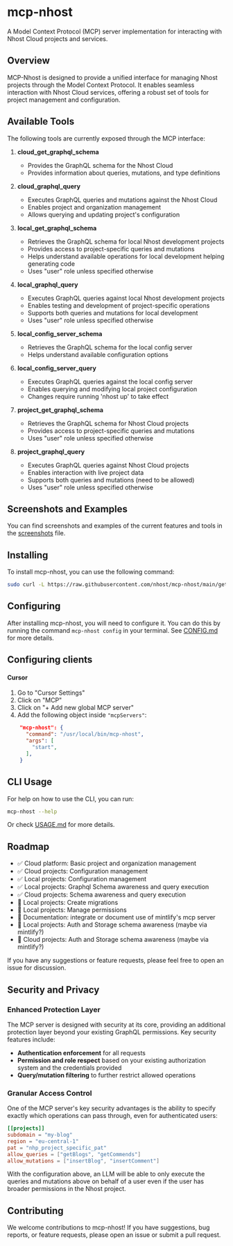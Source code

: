# mcp-nhost

A Model Context Protocol (MCP) server implementation for interacting with Nhost Cloud projects and services.

## Overview

MCP-Nhost is designed to provide a unified interface for managing Nhost projects through the Model Context Protocol. It enables seamless interaction with Nhost Cloud services, offering a robust set of tools for project management and configuration.

## Available Tools

The following tools are currently exposed through the MCP interface:

1. **cloud_get_graphql_schema**
   - Provides the GraphQL schema for the Nhost Cloud
   - Provides information about queries, mutations, and type definitions

2. **cloud_graphql_query**
   - Executes GraphQL queries and mutations against the Nhost Cloud
   - Enables project and organization management
   - Allows querying and updating project's configuration

3. **local_get_graphql_schema**
   - Retrieves the GraphQL schema for local Nhost development projects
   - Provides access to project-specific queries and mutations
   - Helps understand available operations for local development helping generating code
   - Uses "user" role unless specified otherwise

4. **local_graphql_query**
   - Executes GraphQL queries against local Nhost development projects
   - Enables testing and development of project-specific operations
   - Supports both queries and mutations for local development
   - Uses "user" role unless specified otherwise

5. **local_config_server_schema**
   - Retrieves the GraphQL schema for the local config server
   - Helps understand available configuration options

6. **local_config_server_query**
   - Executes GraphQL queries against the local config server
   - Enables querying and modifying local project configuration
   - Changes require running 'nhost up' to take effect

7. **project_get_graphql_schema**
   - Retrieves the GraphQL schema for Nhost Cloud projects
   - Provides access to project-specific queries and mutations
   - Uses "user" role unless specified otherwise

8. **project_graphql_query**
   - Executes GraphQL queries against Nhost Cloud projects
   - Enables interaction with live project data
   - Supports both queries and mutations (need to be allowed)
   - Uses "user" role unless specified otherwise

## Screenshots and Examples

You can find screenshots and examples of the current features and tools in the [screenshots](docs/screenshots.md) file.

## Installing

To install mcp-nhost, you can use the following command:

```bash
sudo curl -L https://raw.githubusercontent.com/nhost/mcp-nhost/main/get.sh | bash
```

## Configuring

After installing mcp-nhost, you will need to configure it. You can do this by running the command `mcp-nhost config` in your terminal. See [CONFIG.md](docs/CONFIG.md) for more details.

## Configuring clients

#### Cursor

1. Go to "Cursor Settings"
2. Click on "MCP"
3. Click on "+ Add new global MCP server"
4. Add the following object inside `"mcpServers"`:

```json
    "mcp-nhost": {
      "command": "/usr/local/bin/mcp-nhost",
      "args": [
        "start",
      ],
    }
```

## CLI Usage

For help on how to use the CLI, you can run:

```bash
mcp-nhost --help
```

Or check [USAGE.md](docs/USAGE.md) for more details.

## Roadmap

- ✅ Cloud platform: Basic project and organization management
- ✅ Cloud projects: Configuration management
- ✅ Local projects: Configuration management
- ✅ Local projects: Graphql Schema awareness and query execution
- ✅ Cloud projects: Schema awareness and query execution
- 🔄 Local projects: Create migrations
- 🔄 Local projects: Manage permissions
- 🔄 Documentation: integrate or document use of mintlify's mcp server
- 🔄 Local projects: Auth and Storage schema awareness (maybe via mintlify?)
- 🔄 Cloud projects: Auth and Storage schema awareness (maybe via mintlify?)

If you have any suggestions or feature requests, please feel free to open an issue for discussion.

## Security and Privacy

### Enhanced Protection Layer

The MCP server is designed with security at its core, providing an additional protection layer beyond your existing GraphQL permissions. Key security features include:

- **Authentication enforcement** for all requests
- **Permission and role respect** based on your existing authorization system and the credentials provided
- **Query/mutation filtering** to further restrict allowed operations

### Granular Access Control

One of the MCP server's key security advantages is the ability to specify exactly which operations can pass through, even for authenticated users:

```toml
[[projects]]
subdomain = "my-blog"
region = "eu-central-1"
pat = "nhp_project_specific_pat"
allow_queries = ["getBlogs", "getCommends"]
allow_mutations = ["insertBlog", "insertComment"]
```

With the configuration above, an LLM will be able to only execute the queries and mutations above on behalf of a user even if the user has broader permissions in the Nhost project.

## Contributing

We welcome contributions to mcp-nhost! If you have suggestions, bug reports, or feature requests, please open an issue or submit a pull request.

